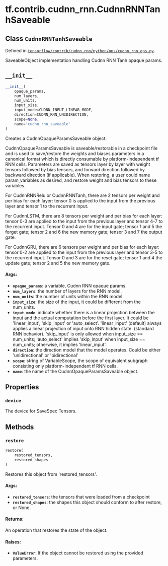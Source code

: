 <div itemscope itemtype="http://developers.google.com/ReferenceObject">
<meta itemprop="name" content="tf.contrib.cudnn_rnn.CudnnRNNTanhSaveable" />
<meta itemprop="path" content="Stable" />
<meta itemprop="property" content="device"/>
<meta itemprop="property" content="__init__"/>
<meta itemprop="property" content="restore"/>
</div>

# tf.contrib.cudnn_rnn.CudnnRNNTanhSaveable

## Class `CudnnRNNTanhSaveable`





Defined in [`tensorflow/contrib/cudnn_rnn/python/ops/cudnn_rnn_ops.py`](/code/stable/tensorflow/contrib/cudnn_rnn/python/ops/cudnn_rnn_ops.py).

SaveableObject implementation handling Cudnn RNN Tanh opaque params.

<h2 id="__init__"><code>__init__</code></h2>

``` python
__init__(
    opaque_params,
    num_layers,
    num_units,
    input_size,
    input_mode=CUDNN_INPUT_LINEAR_MODE,
    direction=CUDNN_RNN_UNIDIRECTION,
    scope=None,
    name='cudnn_rnn_saveable'
)
```

Creates a CudnnOpaqueParamsSaveable object.

   CudnnOpaqueParamsSaveable is saveable/restorable in a checkpoint file
   and is used to save/restore the weights and biases parameters in a
   canonical format which is directly consumable by platform-independent tf
   RNN cells. Parameters are saved as tensors layer by layer with weight
   tensors followed by bias tensors, and forward direction followed by
   backward direction (if applicable). When restoring, a user could name
   param_variables as desired, and restore weight and bias tensors to these
   variables.

   For CudnnRNNRelu or CudnnRNNTanh, there are 2 tensors per weight and per
   bias for each layer: tensor 0 is applied to the input from the previous
   layer and tensor 1 to the recurrent input.

   For CudnnLSTM, there are 8 tensors per weight and per bias for each
   layer: tensor 0-3 are applied to the input from the previous layer and
   tensor 4-7 to the recurrent input. Tensor 0 and 4 are for the input gate;
   tensor 1 and 5 the forget gate; tensor 2 and 6 the new memory gate;
   tensor 3 and 7 the output gate.

   For CudnnGRU, there are 6 tensors per weight and per bias for each layer:
   tensor 0-2 are applied to the input from the previous layer and
   tensor 3-5 to the recurrent input. Tensor 0 and 3 are for the reset gate;
   tensor 1 and 4 the update gate; tensor 2 and 5 the new memory gate.

#### Args:

* <b>`opaque_params`</b>: a variable, Cudnn RNN opaque params.
* <b>`num_layers`</b>: the number of layers for the RNN model.
* <b>`num_units`</b>: the number of units within the RNN model.
* <b>`input_size`</b>: the size of the input, it could be different from the
      num_units.
* <b>`input_mode`</b>: indicate whether there is a linear projection between the
      input and the actual computation before the first layer. It could be
      'linear_input', 'skip_input' or 'auto_select'.
      'linear_input' (default) always applies a linear projection of input
      onto RNN hidden state. (standard RNN behavior).
      'skip_input' is only allowed when input_size == num_units;
      'auto_select' implies 'skip_input' when input_size == num_units;
      otherwise, it implies 'linear_input'.
* <b>`direction`</b>: the direction model that the model operates. Could be either
      'unidirectional' or 'bidirectional'
* <b>`scope`</b>: string of VariableScope, the scope of equivalent subgraph
      consisting only platform-independent tf RNN cells.
* <b>`name`</b>: the name of the CudnnOpaqueParamsSaveable object.



## Properties

<h3 id="device"><code>device</code></h3>

The device for SaveSpec Tensors.



## Methods

<h3 id="restore"><code>restore</code></h3>

``` python
restore(
    restored_tensors,
    restored_shapes
)
```

Restores this object from 'restored_tensors'.

#### Args:

* <b>`restored_tensors`</b>: the tensors that were loaded from a checkpoint
* <b>`restored_shapes`</b>: the shapes this object should conform to after
    restore, or None.


#### Returns:

An operation that restores the state of the object.


#### Raises:

* <b>`ValueError`</b>: If the object cannot be restored using the provided
    parameters.



